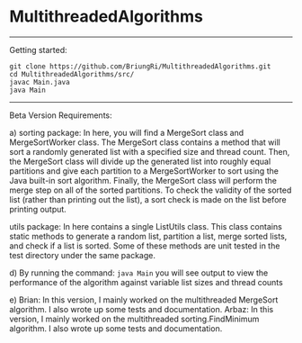 # MultithreadedAlgorithms

----

Getting started:
```
git clone https://github.com/BriungRi/MultithreadedAlgorithms.git
cd MultithreadedAlgorithms/src/
javac Main.java
java Main
```

----

Beta Version Requirements:

a) 
sorting package:
In here, you will find a MergeSort class and MergeSortWorker class. The MergeSort class contains a method that will
sort a randomly generated list with a specified size and thread count. Then, the MergeSort class will divide up the
generated list into roughly equal partitions and give each partition to a MergeSortWorker to sort using the Java built-in
sort algorithm. Finally, the MergeSort class will perform the merge step on all of the sorted partitions. To check the
validity of the sorted list (rather than printing out the list), a sort check is made on the list before printing output.

utils package:
In here contains a single ListUtils class. This class contains static methods to generate a random list, partition a list,
merge sorted lists, and check if a list is sorted. Some of these methods are unit tested in the test directory under the
same package.

d) 
By running the command:
`java Main`
you will see output to view the performance of the algorithm against variable list sizes and thread counts

e)
Brian: In this version, I mainly worked on the multithreaded MergeSort algorithm. I also wrote up some tests and documentation.
Arbaz: In this version, I mainly worked on the multithreaded sorting.FindMinimum algorithm. I also wrote up some tests and documentation.
